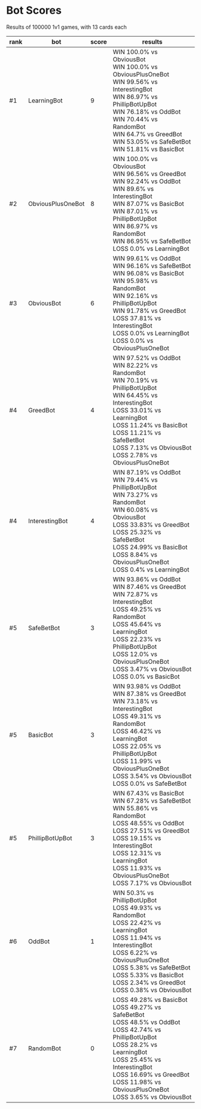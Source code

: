 # Bot Scores
Results of 100000 1v1 games, with 13 cards each

|rank|bot|score|results|
|-----|-----|-----|-----|
|#1|LearningBot|9|WIN 100.0% vs ObviousBot<br>WIN 100.0% vs ObviousPlusOneBot<br>WIN 99.56% vs InterestingBot<br>WIN 86.97% vs PhillipBotUpBot<br>WIN 76.18% vs OddBot<br>WIN 70.44% vs RandomBot<br>WIN 64.7% vs GreedBot<br>WIN 53.05% vs SafeBetBot<br>WIN 51.81% vs BasicBot<br>|
|#2|ObviousPlusOneBot|8|WIN 100.0% vs ObviousBot<br>WIN 96.56% vs GreedBot<br>WIN 92.24% vs OddBot<br>WIN 89.6% vs InterestingBot<br>WIN 87.07% vs BasicBot<br>WIN 87.01% vs PhillipBotUpBot<br>WIN 86.97% vs RandomBot<br>WIN 86.95% vs SafeBetBot<br>LOSS 0.0% vs LearningBot<br>|
|#3|ObviousBot|6|WIN 99.61% vs OddBot<br>WIN 96.16% vs SafeBetBot<br>WIN 96.08% vs BasicBot<br>WIN 95.98% vs RandomBot<br>WIN 92.16% vs PhillipBotUpBot<br>WIN 91.78% vs GreedBot<br>LOSS 37.81% vs InterestingBot<br>LOSS 0.0% vs LearningBot<br>LOSS 0.0% vs ObviousPlusOneBot<br>|
|#4|GreedBot|4|WIN 97.52% vs OddBot<br>WIN 82.22% vs RandomBot<br>WIN 70.19% vs PhillipBotUpBot<br>WIN 64.45% vs InterestingBot<br>LOSS 33.01% vs LearningBot<br>LOSS 11.24% vs BasicBot<br>LOSS 11.21% vs SafeBetBot<br>LOSS 7.13% vs ObviousBot<br>LOSS 2.78% vs ObviousPlusOneBot<br>|
|#4|InterestingBot|4|WIN 87.19% vs OddBot<br>WIN 79.44% vs PhillipBotUpBot<br>WIN 73.27% vs RandomBot<br>WIN 60.08% vs ObviousBot<br>LOSS 33.83% vs GreedBot<br>LOSS 25.32% vs SafeBetBot<br>LOSS 24.99% vs BasicBot<br>LOSS 8.84% vs ObviousPlusOneBot<br>LOSS 0.4% vs LearningBot<br>|
|#5|SafeBetBot|3|WIN 93.86% vs OddBot<br>WIN 87.46% vs GreedBot<br>WIN 72.87% vs InterestingBot<br>LOSS 49.25% vs RandomBot<br>LOSS 45.64% vs LearningBot<br>LOSS 22.23% vs PhillipBotUpBot<br>LOSS 12.0% vs ObviousPlusOneBot<br>LOSS 3.47% vs ObviousBot<br>LOSS 0.0% vs BasicBot<br>|
|#5|BasicBot|3|WIN 93.98% vs OddBot<br>WIN 87.38% vs GreedBot<br>WIN 73.18% vs InterestingBot<br>LOSS 49.31% vs RandomBot<br>LOSS 46.42% vs LearningBot<br>LOSS 22.05% vs PhillipBotUpBot<br>LOSS 11.99% vs ObviousPlusOneBot<br>LOSS 3.54% vs ObviousBot<br>LOSS 0.0% vs SafeBetBot<br>|
|#5|PhillipBotUpBot|3|WIN 67.43% vs BasicBot<br>WIN 67.28% vs SafeBetBot<br>WIN 55.86% vs RandomBot<br>LOSS 48.55% vs OddBot<br>LOSS 27.51% vs GreedBot<br>LOSS 19.15% vs InterestingBot<br>LOSS 12.31% vs LearningBot<br>LOSS 11.93% vs ObviousPlusOneBot<br>LOSS 7.17% vs ObviousBot<br>|
|#6|OddBot|1|WIN 50.3% vs PhillipBotUpBot<br>LOSS 49.93% vs RandomBot<br>LOSS 22.42% vs LearningBot<br>LOSS 11.94% vs InterestingBot<br>LOSS 6.22% vs ObviousPlusOneBot<br>LOSS 5.38% vs SafeBetBot<br>LOSS 5.33% vs BasicBot<br>LOSS 2.34% vs GreedBot<br>LOSS 0.38% vs ObviousBot<br>|
|#7|RandomBot|0|LOSS 49.28% vs BasicBot<br>LOSS 49.27% vs SafeBetBot<br>LOSS 48.5% vs OddBot<br>LOSS 42.74% vs PhillipBotUpBot<br>LOSS 28.2% vs LearningBot<br>LOSS 25.45% vs InterestingBot<br>LOSS 16.69% vs GreedBot<br>LOSS 11.98% vs ObviousPlusOneBot<br>LOSS 3.65% vs ObviousBot<br>|
